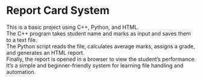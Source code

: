 # Report Card System

This is a basic project using C++, Python, and HTML.  
The C++ program takes student name and marks as input and saves them to a text file.  
The Python script reads the file, calculates average marks, assigns a grade, and generates an HTML report.  
Finally, the report is opened in a browser to view the student’s performance.  
It’s a simple and beginner-friendly system for learning file handling and automation.
